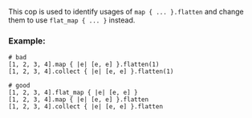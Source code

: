 This cop is used to identify usages of `map { ... }.flatten` and
change them to use `flat_map { ... }` instead.

### Example:
    # bad
    [1, 2, 3, 4].map { |e| [e, e] }.flatten(1)
    [1, 2, 3, 4].collect { |e| [e, e] }.flatten(1)

    # good
    [1, 2, 3, 4].flat_map { |e| [e, e] }
    [1, 2, 3, 4].map { |e| [e, e] }.flatten
    [1, 2, 3, 4].collect { |e| [e, e] }.flatten